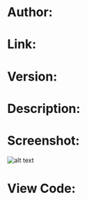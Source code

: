 # Author:
# Link:
# Version:
# Description:
# Screenshot:
![alt text](https://github.com/[username]/[reponame]/blob/[branch]/image.jpg?raw=true)
# View Code:
